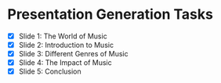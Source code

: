 # Presentation Generation Tasks

- [x] Slide 1: The World of Music
- [x] Slide 2: Introduction to Music
- [x] Slide 3: Different Genres of Music
- [x] Slide 4: The Impact of Music
- [x] Slide 5: Conclusion
